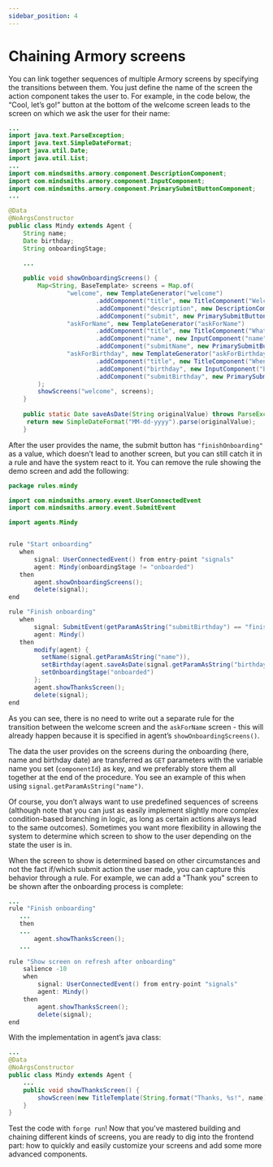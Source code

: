 ```yaml
---
sidebar_position: 4
---
```


# Chaining Armory screens

You can link together sequences of multiple Armory screens by specifying the transitions between them. 
You just define the name of the screen the action component takes the user to. 
For example, in the code below, the “Cool, let’s go!” button at the bottom of the welcome screen leads to the screen on 
which we ask the user for their name:

```java title="rule_engine/src/main/java/agents/Mindy.java"
...
import java.text.ParseException;
import java.text.SimpleDateFormat;
import java.util.Date;
import java.util.List;
...
import com.mindsmiths.armory.component.DescriptionComponent;
import com.mindsmiths.armory.component.InputComponent;
import com.mindsmiths.armory.component.PrimarySubmitButtonComponent;
...

@Data
@NoArgsConstructor
public class Mindy extends Agent {
    String name;
    Date birthday;
    String onboardingStage;
    
    ...

    public void showOnboardingScreens() {
        Map<String, BaseTemplate> screens = Map.of(
                "welcome", new TemplateGenerator("welcome")
                        .addComponent("title", new TitleComponent("Welcome to the Armory demo"))
                        .addComponent("description", new DescriptionComponent("We'll create a really simple onboarding process."))
                        .addComponent("submit", new PrimarySubmitButtonComponent("Cool, let's go!", "askForName")),
                "askForName", new TemplateGenerator("askForName")
                        .addComponent("title", new TitleComponent("What's your name?"))
                        .addComponent("name", new InputComponent("name", "Type your name here", true))
                        .addComponent("submitName", new PrimarySubmitButtonComponent("submitName", "Done, next!", "askForBirthday")),
                "askForBirthday", new TemplateGenerator("askForBirthday")
                        .addComponent("title", new TitleComponent("When is your birthday?"))
                        .addComponent("birthday", new InputComponent("birthday", "mm/dd/yyyy", "date", true))
                        .addComponent("submitBirthday", new PrimarySubmitButtonComponent("submitBirthday", "Finish", "finishOnboarding"))
        );
        showScreens("welcome", screens);
    }
    
    public static Date saveAsDate(String originalValue) throws ParseException {
     return new SimpleDateFormat("MM-dd-yyyy").parse(originalValue);
    }
```

After the user provides the name, the submit button has `"finishOnboarding"` as a value, which doesn’t lead to another screen, but you can still catch it in a rule and have the system react to it. 
You can remove the rule showing the demo screen and add the following:

```java title="rule_engine/src/main/resources/rules/mindy/Mindy.drl"
package rules.mindy

import com.mindsmiths.armory.event.UserConnectedEvent
import com.mindsmiths.armory.event.SubmitEvent

import agents.Mindy


rule "Start onboarding"
   when
       signal: UserConnectedEvent() from entry-point "signals"
       agent: Mindy(onboardingStage != "onboarded")
   then
       agent.showOnboardingScreens();
       delete(signal);
end

rule "Finish onboarding"
   when
       signal: SubmitEvent(getParamAsString("submitBirthday") == "finishOnboarding") from entry-point "signals"
       agent: Mindy()
   then
       modify(agent) {
         setName(signal.getParamAsString("name")),
         setBirthday(agent.saveAsDate(signal.getParamAsString("birthday"))),
         setOnboardingStage("onboarded")
       };
       agent.showThanksScreen();
       delete(signal);
end
```
As you can see, there is no need to write out a separate rule for the transition between the welcome screen and the `askForName`
screen - this will already happen because it is specified in agent’s `showOnboardingScreens()`.

The data the user provides on the screens during the onboarding (here, name and birthday date) are transferred as `GET` parameters with the variable name you
set (`componentId`) as key, and we preferably store them all together at the end of the procedure. You see an example of this when using `signal.getParamAsString("name")`.

Of course, you don’t always want to use predefined sequences of screens (although note that you can just as easily 
implement slightly more complex condition-based branching in logic, as long as certain actions always lead to the same outcomes). 
Sometimes you want more flexibility in allowing the system to determine which screen to show to the user depending on the 
state the user is in.

When the screen to show is determined based on other circumstances and not the fact if/which submit action the user made, you can capture this behavior through a rule.
For example, we can add a "Thank you" screen to be shown after the onboarding process is complete:

```java title="rule_engine/src/main/resources/rules/mindy/Mindy.drl"
...
rule "Finish onboarding"
   ...
   then
   ...
       agent.showThanksScreen();
   ...
    
rule "Show screen on refresh after onboarding"
    salience -10
    when
        signal: UserConnectedEvent() from entry-point "signals"
        agent: Mindy()
    then
        agent.showThanksScreen();
        delete(signal);
end
```

With the implementation in agent’s java class:
```java title="rule_engine/src/main/java/agents/Mindy.java"
...
@Data
@NoArgsConstructor
public class Mindy extends Agent {
    ...
    public void showThanksScreen() {
        showScreen(new TitleTemplate(String.format("Thanks, %s!", name)));
    }
}
```

Test the code with `forge run`!
Now that you've mastered building and chaining different kinds of screens, you are ready to dig into the frontend part: how to quickly and easily customize your screens and add some more advanced components.